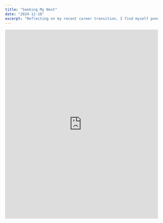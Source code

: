 ```yaml
---
title: "Seeking My Next"
date: "2024-12-18"
excerpt: "Reflecting on my recent career transition, I find myself pondering how to capture the essence of a life's journey in a few sheets of paper."
---
```

<iframe src="https://www.linkedin.com/embed/feed/update/urn:li:ugcPost:7275144127720177665" height="624" width="504" frameborder="0" allowfullscreen="" title="Embedded post"></iframe>